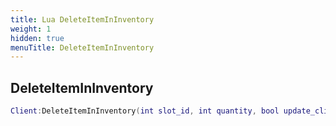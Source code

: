 ```yaml
---
title: Lua DeleteItemInInventory
weight: 1
hidden: true
menuTitle: DeleteItemInInventory
---
```

## DeleteItemInInventory
```lua
Client:DeleteItemInInventory(int slot_id, int quantity, bool update_client); -- void
```